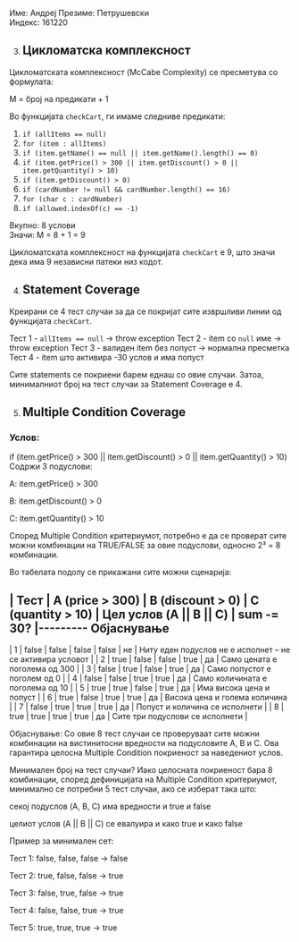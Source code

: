 Име: Андреј 
Презиме: Петрушевски  
Индекс: 161220  

3. ## Цикломатска комплексност

Цикломатската комплексност (McCabe Complexity) се пресметува со формулата:

M = број на предикати + 1

Во функцијата `checkCart`, ги имаме следниве предикати:

1. `if (allItems == null)`
2. `for (item : allItems)`
3. `if (item.getName() == null || item.getName().length() == 0)`
4. `if (item.getPrice() > 300 || item.getDiscount() > 0 || item.getQuantity() > 10)`
5. `if (item.getDiscount() > 0)`
6. `if (cardNumber != null && cardNumber.length() == 16)`
7. `for (char c : cardNumber)`
8. `if (allowed.indexOf(c) == -1)`

Вкупно: 8 услови  
Значи: M = 8 + 1 = 9

Цикломатската комплексност на функцијата `checkCart` е 9, што значи дека има 9 независни патеки низ кодот.


4. ## Statement Coverage

Креирани се 4 тест случаи за да се покријат сите извршливи линии од функцијата `checkCart`.

Тест 1 - `allItems == null` → throw exception 
Тест 2 - item со `null` име → throw exception 
Тест 3 - валиден item без попуст → нормална пресметка 
Тест 4 - item што активира -30 услов и има попуст 

Сите statements се покриени барем еднаш со овие случаи. Затоа, минималниот број на тест случаи за Statement Coverage е 4.

5. ## Multiple Condition Coverage

### Услов:
if (item.getPrice() > 300 || item.getDiscount() > 0 || item.getQuantity() > 10)
Содржи 3 подуслови:

A: item.getPrice() > 300

B: item.getDiscount() > 0

C: item.getQuantity() > 10

Според Multiple Condition критериумот, потребно е да се проверат сите можни комбинации на TRUE/FALSE за овие подуслови, односно 2³ = 8 комбинации.

Во табелата подолу се прикажани сите можни сценарија:

| Тест | A (price > 300) | B (discount > 0) | C (quantity > 10) | Цел услов (A || B || C) | sum -= 30? |--------- Објаснување
-------------------------------------------------------------------------------------------------------------
| 1 | false | false | false | false | не | Ниту еден подуслов не е исполнет – не се активира условот |
| 2 | true | false | false | true | да | Само цената е поголема од 300 |
| 3 | false | true | false | true | да | Само попустот е поголем од 0 |
| 4 | false | false | true | true | да | Само количината е поголема од 10 |
| 5 | true | true | false | true | да | Има висока цена и попуст |
| 6 | true | false | true | true | да | Висока цена и голема количина |
| 7 | false | true | true | true | да | Попуст и количина се исполнети |
| 8 | true | true | true | true | да | Сите три подуслови се исполнети |

Објаснување:
Со овие 8 тест случаи се проверуваат сите можни комбинации на вистинитосни вредности на подусловите A, B и C.
Ова гарантира целосна Multiple Condition покриеност за наведениот услов.

Минимален број на тест случаи?
Иако целосната покриеност бара 8 комбинации, според дефиницијата на Multiple Condition критериумот, минимално се потребни 5 тест случаи, ако се изберат така што:

секој подуслов (A, B, C) има вредности и true и false

целиот услов (A || B || C) се евалуира и како true и како false

Пример за минимален сет:

Тест 1: false, false, false → false

Тест 2: true, false, false → true

Тест 3: false, true, false → true

Тест 4: false, false, true → true

Тест 5: true, true, true → true












